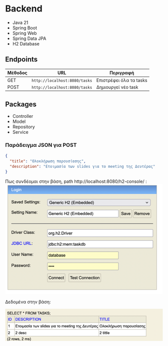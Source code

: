 # Backend
 
- Java 21
- Spring Boot
- Spring Web
- Spring Data JPA
- H2 Database


## Endpoints

| Μέθοδος | URL        | Περιγραφή               |
|--------|------------|-------------------------|
| GET    | `http://localhost:8080/tasks`   | Επιστρέφει όλα τα tasks |
| POST   | `http://localhost:8080/tasks`   | Δημιουργεί νέο task     |

## Packages
- Controller
- Model
- Repository
- Service


###  Παράδειγμα JSON για POST

```json
{
  "title": "Ολοκλήρωση παρουσίασης",
  "description": "Ετοιμασία των slides για το meeting της Δευτέρας"
}
```

Πως συνδέομαι στην βάση, path http://localhost:8080/h2-console/ :
![img_1.png](img_1.png)

Δεδομένα στην βάση:

![img.png](img.png)

